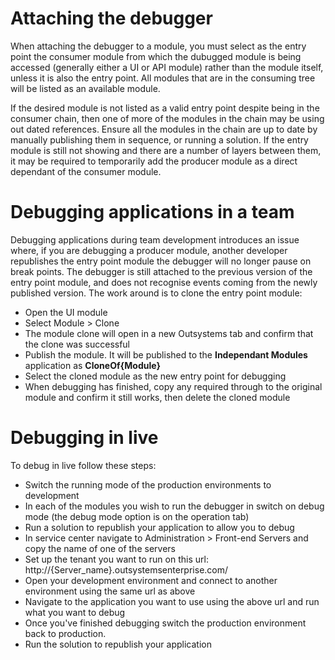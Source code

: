 # Attaching the debugger

When attaching the debugger to a module, you must select as the entry point the consumer module from which the dubugged module is being accessed (generally either a UI or API module) rather than the module itself, unless it is also the entry point. All modules that are in the consuming tree will be listed as an available module.

If the desired module is not listed as a valid entry point despite being in the consumer chain, then one of more of the modules in the chain may be using out dated references. Ensure all the modules in the chain are up to date by manually publishing them in sequence, or running a solution. If the entry module is still not showing and there are a number of layers between them, it may be required to temporarily add the producer module as a direct dependant of the consumer module.

# Debugging applications in a team

Debugging applications during team development introduces an issue where, if you are debugging a producer module, another developer republishes the entry point module the debugger will no longer pause on break points. The debugger is still attached to the previous version of the entry point module, and does not recognise events coming from the newly published version. The work around is to clone the entry point module:

* Open the UI module
* Select Module > Clone
* The module clone will open in a new Outsystems tab and confirm that the clone was successful
* Publish the module. It will be published to the __Independant Modules__ application as __CloneOf{Module}__
* Select the cloned module as the new entry point for debugging
* When debugging has finished, copy any required through to the original module and confirm it still works, then delete the cloned module


# Debugging in live

To debug in live follow these steps:
* Switch the running mode of the production environments to development
* In each of the modules you wish to run the debugger in switch on debug mode (the debug mode option is on the operation tab)
* Run a solution to republish your application to allow you to debug
* In service center navigate to Administration > Front-end Servers and copy the name of one of the servers
* Set up the tenant you want to run on this url: http://{Server_name}.outsystemsenterprise.com/
* Open your development environment and connect to another environment using the same url as above
* Navigate to the application you want to use using the above url and run what you want to debug
* Once you've finished debugging switch the production environment back to production.
* Run the solution to republish your application
